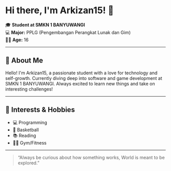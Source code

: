 # Hi there, I'm Arkizan15! 👋

🎓 **Student at SMKN 1 BANYUWANGI**  
💻 **Major:** PPLG (Pengembangan Perangkat Lunak dan Gim)  
🧑‍🎓 **Age:** 16

---

## 🚀 About Me

Hello! I'm Arkizan15, a passionate student with a love for technology and self-growth. Currently diving deep into software and game development at SMKN 1 BANYUWANGI. Always excited to learn new things and take on interesting challenges!

---

## 🎯 Interests & Hobbies

- 💻 Programming
- 🏀 Basketball
- 📚 Reading
- 🏋️‍♂️ Gym/Fitness

---



> “Always be curious about how something works, World is meant to be explored.”
